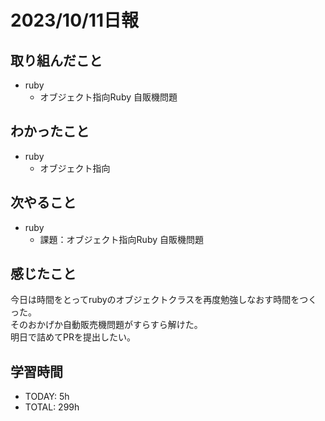 # 2023/10/11日報
## 取り組んだこと
- ruby
  - オブジェクト指向Ruby 自販機問題

## わかったこと
- ruby
  - オブジェクト指向

## 次やること
- ruby
  - 課題：オブジェクト指向Ruby 自販機問題

## 感じたこと
今日は時間をとってrubyのオブジェクトクラスを再度勉強しなおす時間をつくった。  
そのおかげか自動販売機問題がすらすら解けた。  
明日で詰めてPRを提出したい。  

## 学習時間
- TODAY: 5h
- TOTAL: 299h
